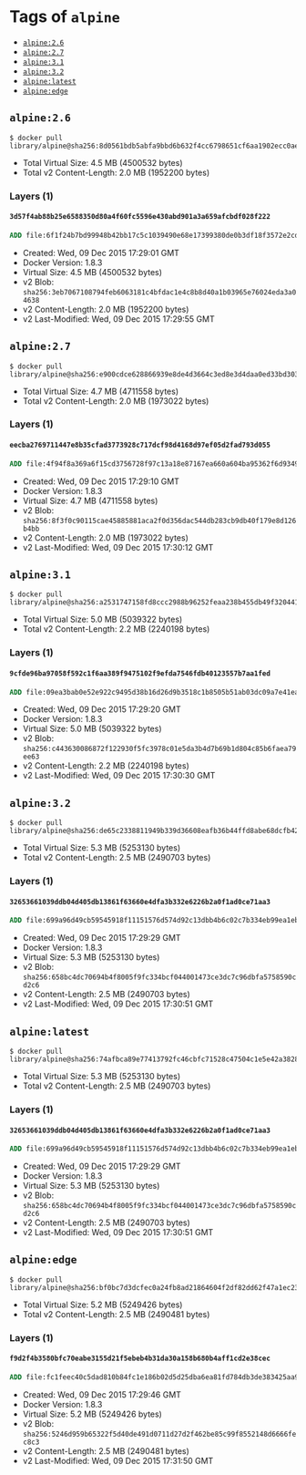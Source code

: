 <!-- THIS FILE IS GENERATED VIA '.template-helpers/generate-tag-details.pl' -->

# Tags of `alpine`

-	[`alpine:2.6`](#alpine26)
-	[`alpine:2.7`](#alpine27)
-	[`alpine:3.1`](#alpine31)
-	[`alpine:3.2`](#alpine32)
-	[`alpine:latest`](#alpinelatest)
-	[`alpine:edge`](#alpineedge)

## `alpine:2.6`

```console
$ docker pull library/alpine@sha256:8d0561bdb5abfa9bbd6b632f4cc6798651cf6aa1902ecc0ae76de145b84d2d08
```

-	Total Virtual Size: 4.5 MB (4500532 bytes)
-	Total v2 Content-Length: 2.0 MB (1952200 bytes)

### Layers (1)

#### `3d57f4ab88b25e6588350d80a4f60fc5596e430abd901a3a659afcbdf028f222`

```dockerfile
ADD file:6f1f24b7bd99948b42bb17c5c1039490e68e17399380de0b3df18f3572e2cd76 in /
```

-	Created: Wed, 09 Dec 2015 17:29:01 GMT
-	Docker Version: 1.8.3
-	Virtual Size: 4.5 MB (4500532 bytes)
-	v2 Blob: `sha256:3eb7067108794feb6063181c4bfdac1e4c8b8d40a1b03965e76024eda3a04638`
-	v2 Content-Length: 2.0 MB (1952200 bytes)
-	v2 Last-Modified: Wed, 09 Dec 2015 17:29:55 GMT

## `alpine:2.7`

```console
$ docker pull library/alpine@sha256:e900cdce628866939e8de4d3664c3ed8e3d4daa0ed33bd303b1db182b95f7d37
```

-	Total Virtual Size: 4.7 MB (4711558 bytes)
-	Total v2 Content-Length: 2.0 MB (1973022 bytes)

### Layers (1)

#### `eecba2769711447e8b35cfad3773928c717dcf98d4168d97ef05d2fad793d055`

```dockerfile
ADD file:4f94f8a369a6f15cd3756728f97c13a18e87167ea660a604ba95362f6d9349db in /
```

-	Created: Wed, 09 Dec 2015 17:29:10 GMT
-	Docker Version: 1.8.3
-	Virtual Size: 4.7 MB (4711558 bytes)
-	v2 Blob: `sha256:8f3f0c90115cae45885881aca2f0d356dac544db283cb9db40f179e8d126b4bb`
-	v2 Content-Length: 2.0 MB (1973022 bytes)
-	v2 Last-Modified: Wed, 09 Dec 2015 17:30:12 GMT

## `alpine:3.1`

```console
$ docker pull library/alpine@sha256:a2531747158fd8ccc2988b96252feaa238b455db49f3204410dad1e2270f4585
```

-	Total Virtual Size: 5.0 MB (5039322 bytes)
-	Total v2 Content-Length: 2.2 MB (2240198 bytes)

### Layers (1)

#### `9cfde96ba97058f592c1f6aa389f9475102f9efda7546fdb40123557b7aa1fed`

```dockerfile
ADD file:09ea3bab0e52e922c9495d38b16d26d9b3518c1b8505b51ab03dc09a7e41ea7b in /
```

-	Created: Wed, 09 Dec 2015 17:29:20 GMT
-	Docker Version: 1.8.3
-	Virtual Size: 5.0 MB (5039322 bytes)
-	v2 Blob: `sha256:c443630086872f122930f5fc3978c01e5da3b4d7b69b1d804c85b6faea79ee63`
-	v2 Content-Length: 2.2 MB (2240198 bytes)
-	v2 Last-Modified: Wed, 09 Dec 2015 17:30:30 GMT

## `alpine:3.2`

```console
$ docker pull library/alpine@sha256:de65c2338811949b339d36608eafb36b44ffd8abe68dcfb4211afea73c2769f5
```

-	Total Virtual Size: 5.3 MB (5253130 bytes)
-	Total v2 Content-Length: 2.5 MB (2490703 bytes)

### Layers (1)

#### `32653661039ddb04d405db13861f63660e4dfa3b332e6226b2a0f1ad0ce71aa3`

```dockerfile
ADD file:699a96d49cb59545918f11151576d574d92c13dbb4b6c02c7b334eb99ea1ebcb in /
```

-	Created: Wed, 09 Dec 2015 17:29:29 GMT
-	Docker Version: 1.8.3
-	Virtual Size: 5.3 MB (5253130 bytes)
-	v2 Blob: `sha256:658bc4dc70694b4f8005f9fc334bcf044001473ce3dc7c96dbfa5758590cd2c6`
-	v2 Content-Length: 2.5 MB (2490703 bytes)
-	v2 Last-Modified: Wed, 09 Dec 2015 17:30:51 GMT

## `alpine:latest`

```console
$ docker pull library/alpine@sha256:74afbca89e77413792fc46cbfc71528c47504c1e5e42a3828ffad9891ad166b2
```

-	Total Virtual Size: 5.3 MB (5253130 bytes)
-	Total v2 Content-Length: 2.5 MB (2490703 bytes)

### Layers (1)

#### `32653661039ddb04d405db13861f63660e4dfa3b332e6226b2a0f1ad0ce71aa3`

```dockerfile
ADD file:699a96d49cb59545918f11151576d574d92c13dbb4b6c02c7b334eb99ea1ebcb in /
```

-	Created: Wed, 09 Dec 2015 17:29:29 GMT
-	Docker Version: 1.8.3
-	Virtual Size: 5.3 MB (5253130 bytes)
-	v2 Blob: `sha256:658bc4dc70694b4f8005f9fc334bcf044001473ce3dc7c96dbfa5758590cd2c6`
-	v2 Content-Length: 2.5 MB (2490703 bytes)
-	v2 Last-Modified: Wed, 09 Dec 2015 17:30:51 GMT

## `alpine:edge`

```console
$ docker pull library/alpine@sha256:bf0bc7d3dcfec0a24fb8ad21864604f2df82dd62f47a1ec2338588a3f20eb2fe
```

-	Total Virtual Size: 5.2 MB (5249426 bytes)
-	Total v2 Content-Length: 2.5 MB (2490481 bytes)

### Layers (1)

#### `f9d2f4b3580bfc70eabe3155d21f5ebeb4b31da30a158b680b4aff1cd2e38cec`

```dockerfile
ADD file:fc1feec40c5dad810b84fc1e186b02d5d25dba6ea81fd784db3de383425aa9bd in /
```

-	Created: Wed, 09 Dec 2015 17:29:46 GMT
-	Docker Version: 1.8.3
-	Virtual Size: 5.2 MB (5249426 bytes)
-	v2 Blob: `sha256:5246d959b65322f5d40de491d0711d27d2f462be85c99f8552148d6666fec8c3`
-	v2 Content-Length: 2.5 MB (2490481 bytes)
-	v2 Last-Modified: Wed, 09 Dec 2015 17:31:50 GMT
